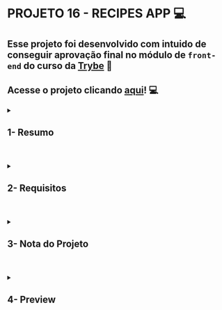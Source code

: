 # PROJETO 16 - RECIPES APP :computer:

## Esse projeto foi desenvolvido com intuido de conseguir aprovação final no módulo de `front-end` do curso da [Trybe](https://www.betrybe.com/) :green_heart:

## Acesse o projeto clicando [aqui](https://jonnoliveira.github.io/trybe-project-16-recipes-app/)! :computer:
 
<details>
 
<summary>
  
## 1- Resumo
  
</summary>

O projeto Recipes app foi projetado em grupo e tinha como objetivo desenvolver um web app de receitas com prioridade para versão mobile. Nesse app o usuário poderia buscar o alimento ou bebida ao clicar no botão de pesquisa ou filtrar com os botões específicos de acordo com sua vontade. Além disso é possível favoritar, compartilhar o link facilmente e acompanhar a preparação de cada receita.

Para alcançar esses objetivos utilizamos React, Context API, Hooks e chamadas a API para dinamismo e funções da aplicação. Já com RTL/Jest pudemos testar e garantir a boa funcionalidade do app. A estruturação e diversificação do trabalho foi coordenada através da metodologia ágil Kanban. Veja mais abaixo!
  
</details>

#

<details>
 
<summary>
 
## 2- Requisitos

</summary>

### I. #### Desenvolva os testes unitários de maneira que a cobertura seja de, no mínimo, 90%

### II. Crie todos os elementos que devem respeitar os atributos descritos no protótipo para a tela de login

### III. Desenvolva a tela de maneira que a pessoa consiga escrever seu email no input de email e sua senha no input de senha

### IV. Desenvolva a tela de maneira que o formulário só seja válido após um email válido e uma senha de mais de 6 caracteres serem preenchidos

### V. Após a submissão do formulário, salve no localStorage o e-mail da pessoa usuária na chave `user`

### VI. Redirecione a pessoa usuária para a tela principal de receitas de comidas após a submissão e validação com sucesso do login

### VII. Implemente o header de acordo com a necessidade de cada tela
 
### VIII. Redirecione a pessoa usuária para a tela de perfil ao clicar no botão de perfil

### IX. Desenvolva o botão de busca que, ao ser clicado, a barra de busca deve aparecer. O mesmo serve para escondê-la

### X. Implemente os elementos da barra de busca respeitando os atributos descritos no protótipo

### XI. Implemente 3 radio buttons na barra de busca: Ingredient, Name e First letter
 
### XII. Busque na API de comidas caso a pessoa esteja na página de comidas, e na API de bebidas caso esteja na de bebidas

### XIII. Redirecione para a tela de detalhes da receita caso apenas uma receita seja encontrada, com o ID da mesma na URL

### XIV. Caso a busca retorne mais de uma receita, renderize as 12 primeiras encontradas, exibindo a imagem e o nome de cada uma

### XV. Exiba um `alert` caso nenhuma receita seja encontrada

### XVI. Implemente o menu inferior posicionando-o de forma fixa e contendo 2 ícones: um para comidas e outro para bebidas
 
### XVII. Exiba o menu inferior apenas nas telas indicadas pelo protótipo

### XVIII. Redirecione a pessoa usuária para a tela correta ao clicar em cada ícone no menu inferior

### XIV. Carregue as 12 primeiras receitas de comidas ou bebidas, uma em cada card

### XX. Implemente os botões de categoria para serem utilizados como filtro
 
### XXI. Implemente o filtro das receitas por meio da API ao clicar no filtro de categoria
 
### XXII.  Implemente o filtro como um toggle, o qual se for selecionado novamente, o app deve retornar as receitas sem nenhum filtro

### XXIII. Redirecione a pessoa usuária ao clicar no card para a tela de detalhes, que deve mudar a rota e conter o id da receita na URL

### XXIV. Realize uma request para a API passando o `id` da receita que deve estar disponível nos parâmetros da URL
 
### XXV. Desenvolva a tela de modo que contenha uma imagem da receita, o título, a categoria em caso de comidas e se é ou não alcoólico em caso de bebidas, uma lista de ingredientes seguidos pelas quantidades, instruções, um vídeo do youtube incorporado e recomendações

### XXVI. Implemente as recomendações. Para receitas de comida, a recomendação deverá ser bebida, já para as receitas de bebida a recomendação deverá ser comida

### XXVII. Implemente os 6 cards de recomendação, mostrando apenas 2. O scroll é horizontal, similar a um `carousel`

### XXVIII. Desenvolva um botão de nome "Start Recipe" que deve ficar fixo na parte de baixo da tela o tempo todo
 
### XXIX. Implemente a solução de forma que, caso a receita já tenha sido feita, o botão "Start Recipe" desapareça

### XXX. Implemente a solução de modo que, caso a receita tenha sido iniciada mas não finalizada, o texto do botão deve ser "Continue Recipe"

### XXXI. 

### XXXII. 
 
### XXXIII.

### XXXIV. 

### XXXV. 

### XXXVI. 

### XXXVII. 
 
### XXXVIII. 

### XXXIX. 

### XL. 

### XLI. 
 
### XLII. 

### XLIII. 

### XLIV. 

### XLV. 

### XLVI. 
 
### XLVII. 

### XLVIII. 

### XLIX. 

### L. 
 
### LI. 
 
### LII. 

### LIII. 

### LIV. 

### LV. 

### LVI. 
 
### LVII. 

### LVIII. 

### LIX. 

### LX. 
 
### LXI. 

### LXII. 

</details>

# 

<details>
 
<summary>

## 3- Nota do Projeto
 
</summary>

## 100% :heavy_check_mark:

![Project-Lessons-Learned-Grade](https://github.com/jonnoliveira/trybe-project-01-lessons-learned/blob/main/images/grade_lessons_learned.png)

</details> 
 
# 

<details>
 
<summary>

## 4- Preview

</summary>

  
![Project-Lessons-Learned-Preview](https://github.com/jonnoliveira/trybe-project-01-lessons-learned/blob/main/images/preview_lessons_learned.png)
  
</details>
